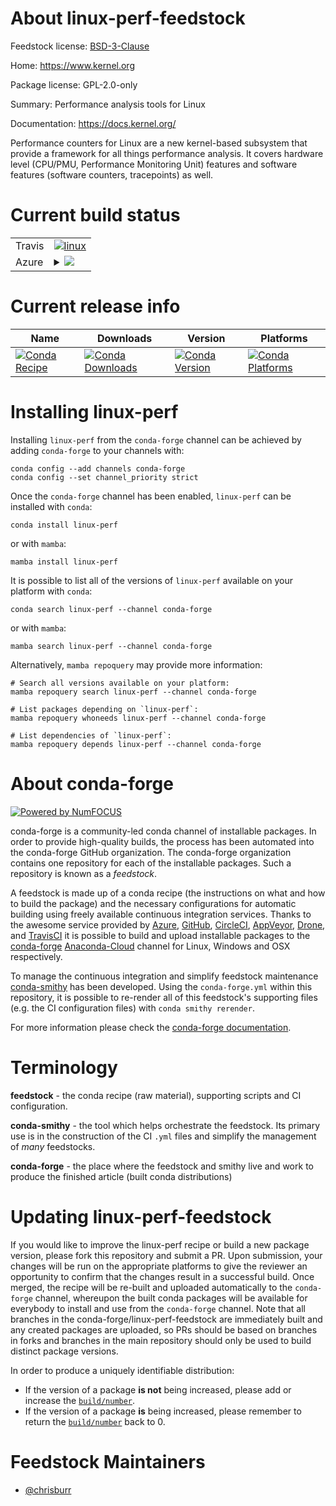 About linux-perf-feedstock
==========================

Feedstock license: [BSD-3-Clause](https://github.com/conda-forge/linux-perf-feedstock/blob/main/LICENSE.txt)

Home: https://www.kernel.org

Package license: GPL-2.0-only

Summary: Performance analysis tools for Linux

Documentation: https://docs.kernel.org/

Performance counters for Linux are a new kernel-based subsystem that
provide a framework for all things performance analysis. It covers hardware
level (CPU/PMU, Performance Monitoring Unit) features and software features
(software counters, tracepoints) as well.


Current build status
====================


<table><tr>
    <td>Travis</td>
    <td>
      <a href="https://app.travis-ci.com/conda-forge/linux-perf-feedstock">
        <img alt="linux" src="https://img.shields.io/travis/com/conda-forge/linux-perf-feedstock/main.svg?label=Linux">
      </a>
    </td>
  </tr>
    
  <tr>
    <td>Azure</td>
    <td>
      <details>
        <summary>
          <a href="https://dev.azure.com/conda-forge/feedstock-builds/_build/latest?definitionId=18009&branchName=main">
            <img src="https://dev.azure.com/conda-forge/feedstock-builds/_apis/build/status/linux-perf-feedstock?branchName=main">
          </a>
        </summary>
        <table>
          <thead><tr><th>Variant</th><th>Status</th></tr></thead>
          <tbody><tr>
              <td>linux_64_python3.10.____cpython</td>
              <td>
                <a href="https://dev.azure.com/conda-forge/feedstock-builds/_build/latest?definitionId=18009&branchName=main">
                  <img src="https://dev.azure.com/conda-forge/feedstock-builds/_apis/build/status/linux-perf-feedstock?branchName=main&jobName=linux&configuration=linux%20linux_64_python3.10.____cpython" alt="variant">
                </a>
              </td>
            </tr><tr>
              <td>linux_64_python3.11.____cpython</td>
              <td>
                <a href="https://dev.azure.com/conda-forge/feedstock-builds/_build/latest?definitionId=18009&branchName=main">
                  <img src="https://dev.azure.com/conda-forge/feedstock-builds/_apis/build/status/linux-perf-feedstock?branchName=main&jobName=linux&configuration=linux%20linux_64_python3.11.____cpython" alt="variant">
                </a>
              </td>
            </tr><tr>
              <td>linux_64_python3.8.____cpython</td>
              <td>
                <a href="https://dev.azure.com/conda-forge/feedstock-builds/_build/latest?definitionId=18009&branchName=main">
                  <img src="https://dev.azure.com/conda-forge/feedstock-builds/_apis/build/status/linux-perf-feedstock?branchName=main&jobName=linux&configuration=linux%20linux_64_python3.8.____cpython" alt="variant">
                </a>
              </td>
            </tr><tr>
              <td>linux_64_python3.9.____cpython</td>
              <td>
                <a href="https://dev.azure.com/conda-forge/feedstock-builds/_build/latest?definitionId=18009&branchName=main">
                  <img src="https://dev.azure.com/conda-forge/feedstock-builds/_apis/build/status/linux-perf-feedstock?branchName=main&jobName=linux&configuration=linux%20linux_64_python3.9.____cpython" alt="variant">
                </a>
              </td>
            </tr><tr>
              <td>linux_aarch64_python3.10.____cpython</td>
              <td>
                <a href="https://dev.azure.com/conda-forge/feedstock-builds/_build/latest?definitionId=18009&branchName=main">
                  <img src="https://dev.azure.com/conda-forge/feedstock-builds/_apis/build/status/linux-perf-feedstock?branchName=main&jobName=linux&configuration=linux%20linux_aarch64_python3.10.____cpython" alt="variant">
                </a>
              </td>
            </tr><tr>
              <td>linux_aarch64_python3.11.____cpython</td>
              <td>
                <a href="https://dev.azure.com/conda-forge/feedstock-builds/_build/latest?definitionId=18009&branchName=main">
                  <img src="https://dev.azure.com/conda-forge/feedstock-builds/_apis/build/status/linux-perf-feedstock?branchName=main&jobName=linux&configuration=linux%20linux_aarch64_python3.11.____cpython" alt="variant">
                </a>
              </td>
            </tr><tr>
              <td>linux_aarch64_python3.8.____cpython</td>
              <td>
                <a href="https://dev.azure.com/conda-forge/feedstock-builds/_build/latest?definitionId=18009&branchName=main">
                  <img src="https://dev.azure.com/conda-forge/feedstock-builds/_apis/build/status/linux-perf-feedstock?branchName=main&jobName=linux&configuration=linux%20linux_aarch64_python3.8.____cpython" alt="variant">
                </a>
              </td>
            </tr><tr>
              <td>linux_aarch64_python3.9.____cpython</td>
              <td>
                <a href="https://dev.azure.com/conda-forge/feedstock-builds/_build/latest?definitionId=18009&branchName=main">
                  <img src="https://dev.azure.com/conda-forge/feedstock-builds/_apis/build/status/linux-perf-feedstock?branchName=main&jobName=linux&configuration=linux%20linux_aarch64_python3.9.____cpython" alt="variant">
                </a>
              </td>
            </tr><tr>
              <td>linux_ppc64le_python3.10.____cpython</td>
              <td>
                <a href="https://dev.azure.com/conda-forge/feedstock-builds/_build/latest?definitionId=18009&branchName=main">
                  <img src="https://dev.azure.com/conda-forge/feedstock-builds/_apis/build/status/linux-perf-feedstock?branchName=main&jobName=linux&configuration=linux%20linux_ppc64le_python3.10.____cpython" alt="variant">
                </a>
              </td>
            </tr><tr>
              <td>linux_ppc64le_python3.11.____cpython</td>
              <td>
                <a href="https://dev.azure.com/conda-forge/feedstock-builds/_build/latest?definitionId=18009&branchName=main">
                  <img src="https://dev.azure.com/conda-forge/feedstock-builds/_apis/build/status/linux-perf-feedstock?branchName=main&jobName=linux&configuration=linux%20linux_ppc64le_python3.11.____cpython" alt="variant">
                </a>
              </td>
            </tr><tr>
              <td>linux_ppc64le_python3.8.____cpython</td>
              <td>
                <a href="https://dev.azure.com/conda-forge/feedstock-builds/_build/latest?definitionId=18009&branchName=main">
                  <img src="https://dev.azure.com/conda-forge/feedstock-builds/_apis/build/status/linux-perf-feedstock?branchName=main&jobName=linux&configuration=linux%20linux_ppc64le_python3.8.____cpython" alt="variant">
                </a>
              </td>
            </tr><tr>
              <td>linux_ppc64le_python3.9.____cpython</td>
              <td>
                <a href="https://dev.azure.com/conda-forge/feedstock-builds/_build/latest?definitionId=18009&branchName=main">
                  <img src="https://dev.azure.com/conda-forge/feedstock-builds/_apis/build/status/linux-perf-feedstock?branchName=main&jobName=linux&configuration=linux%20linux_ppc64le_python3.9.____cpython" alt="variant">
                </a>
              </td>
            </tr>
          </tbody>
        </table>
      </details>
    </td>
  </tr>
</table>

Current release info
====================

| Name | Downloads | Version | Platforms |
| --- | --- | --- | --- |
| [![Conda Recipe](https://img.shields.io/badge/recipe-linux--perf-green.svg)](https://anaconda.org/conda-forge/linux-perf) | [![Conda Downloads](https://img.shields.io/conda/dn/conda-forge/linux-perf.svg)](https://anaconda.org/conda-forge/linux-perf) | [![Conda Version](https://img.shields.io/conda/vn/conda-forge/linux-perf.svg)](https://anaconda.org/conda-forge/linux-perf) | [![Conda Platforms](https://img.shields.io/conda/pn/conda-forge/linux-perf.svg)](https://anaconda.org/conda-forge/linux-perf) |

Installing linux-perf
=====================

Installing `linux-perf` from the `conda-forge` channel can be achieved by adding `conda-forge` to your channels with:

```
conda config --add channels conda-forge
conda config --set channel_priority strict
```

Once the `conda-forge` channel has been enabled, `linux-perf` can be installed with `conda`:

```
conda install linux-perf
```

or with `mamba`:

```
mamba install linux-perf
```

It is possible to list all of the versions of `linux-perf` available on your platform with `conda`:

```
conda search linux-perf --channel conda-forge
```

or with `mamba`:

```
mamba search linux-perf --channel conda-forge
```

Alternatively, `mamba repoquery` may provide more information:

```
# Search all versions available on your platform:
mamba repoquery search linux-perf --channel conda-forge

# List packages depending on `linux-perf`:
mamba repoquery whoneeds linux-perf --channel conda-forge

# List dependencies of `linux-perf`:
mamba repoquery depends linux-perf --channel conda-forge
```


About conda-forge
=================

[![Powered by
NumFOCUS](https://img.shields.io/badge/powered%20by-NumFOCUS-orange.svg?style=flat&colorA=E1523D&colorB=007D8A)](https://numfocus.org)

conda-forge is a community-led conda channel of installable packages.
In order to provide high-quality builds, the process has been automated into the
conda-forge GitHub organization. The conda-forge organization contains one repository
for each of the installable packages. Such a repository is known as a *feedstock*.

A feedstock is made up of a conda recipe (the instructions on what and how to build
the package) and the necessary configurations for automatic building using freely
available continuous integration services. Thanks to the awesome service provided by
[Azure](https://azure.microsoft.com/en-us/services/devops/), [GitHub](https://github.com/),
[CircleCI](https://circleci.com/), [AppVeyor](https://www.appveyor.com/),
[Drone](https://cloud.drone.io/welcome), and [TravisCI](https://travis-ci.com/)
it is possible to build and upload installable packages to the
[conda-forge](https://anaconda.org/conda-forge) [Anaconda-Cloud](https://anaconda.org/)
channel for Linux, Windows and OSX respectively.

To manage the continuous integration and simplify feedstock maintenance
[conda-smithy](https://github.com/conda-forge/conda-smithy) has been developed.
Using the ``conda-forge.yml`` within this repository, it is possible to re-render all of
this feedstock's supporting files (e.g. the CI configuration files) with ``conda smithy rerender``.

For more information please check the [conda-forge documentation](https://conda-forge.org/docs/).

Terminology
===========

**feedstock** - the conda recipe (raw material), supporting scripts and CI configuration.

**conda-smithy** - the tool which helps orchestrate the feedstock.
                   Its primary use is in the construction of the CI ``.yml`` files
                   and simplify the management of *many* feedstocks.

**conda-forge** - the place where the feedstock and smithy live and work to
                  produce the finished article (built conda distributions)


Updating linux-perf-feedstock
=============================

If you would like to improve the linux-perf recipe or build a new
package version, please fork this repository and submit a PR. Upon submission,
your changes will be run on the appropriate platforms to give the reviewer an
opportunity to confirm that the changes result in a successful build. Once
merged, the recipe will be re-built and uploaded automatically to the
`conda-forge` channel, whereupon the built conda packages will be available for
everybody to install and use from the `conda-forge` channel.
Note that all branches in the conda-forge/linux-perf-feedstock are
immediately built and any created packages are uploaded, so PRs should be based
on branches in forks and branches in the main repository should only be used to
build distinct package versions.

In order to produce a uniquely identifiable distribution:
 * If the version of a package **is not** being increased, please add or increase
   the [``build/number``](https://docs.conda.io/projects/conda-build/en/latest/resources/define-metadata.html#build-number-and-string).
 * If the version of a package **is** being increased, please remember to return
   the [``build/number``](https://docs.conda.io/projects/conda-build/en/latest/resources/define-metadata.html#build-number-and-string)
   back to 0.

Feedstock Maintainers
=====================

* [@chrisburr](https://github.com/chrisburr/)


<!-- dummy commit to enable rerendering -->

